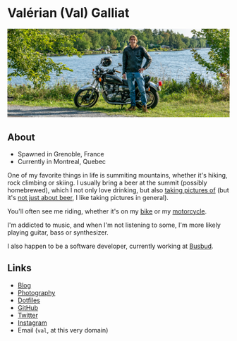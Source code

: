 Valérian (Val) Galliat
======================

![Val](img/val.jpg)

About
-----

* Spawned in Grenoble, France
* Currently in Montreal, Quebec

One of my favorite things in life is summiting mountains, whether it's
hiking, rock climbing or skiing. I usually bring a beer at the summit
(possibly homebrewed), which I not only love drinking, but also [taking
pictures of][beer] (but it's [not just about beer][photography], I like
taking pictures in general).

[beer]: https://photography.codejam.info/beer.html
[photography]: https://photography.codejam.info/

You'll often see me riding, whether it's on my [bike] or my [motorcycle].

I'm addicted to music, and when I'm not listening to some, I'm more
likely playing guitar, bass or synthesizer.

I also happen to be a software developer, currently working at
[Busbud].

[bike]: https://photography.codejam.info/photos/P1000756.html
[motorcycle]: https://photography.codejam.info/photos/P2570525.html
[Busbud]: https://www.busbud.com/en/about/team

[riding my motorcycle]: https://photography.codejam.info/gs650.html

Links
-----

* [Blog](https://www.codejam.info/)
* [Photography](https://photography.codejam.info/)
* [Dotfiles](https://github.com/valeriangalliat/dotfiles)
* [GitHub](https://github.com/valeriangalliat)
* [Twitter](https://twitter.com/valeriangalliat)
* [Instagram](https://www.instagram.com/valeriangalliat/)
* Email (`val`, at this very domain)
